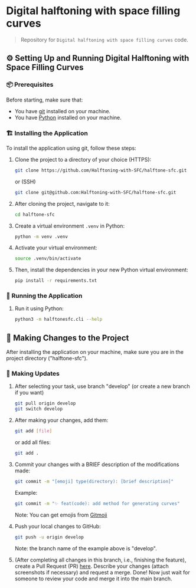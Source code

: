# Digital halftoning with space filling curves
> Repository for `Digital halftoning with space filling curves` code.

## ⚙️ Setting Up and Running Digital Halftoning with Space Filling Curves
### 📦 Prerequisites
Before starting, make sure that:
- You have [git](https://git-scm.com) installed on your machine.
- You have [Python](https://www.python.org/downloads) installed on your machine.

### 🏗️ Installing the Application
To install the application using git, follow these steps:
1. Clone the project to a directory of your choice (HTTPS):
    ```bash
    git clone https://github.com/Halftoning-with-SFC/halftone-sfc.git
    ```
    or (SSH)
    ```bash
    git clone git@github.com:Halftoning-with-SFC/halftone-sfc.git
    ```
2. After cloning the project, navigate to it:
    ```bash
    cd halftone-sfc
    ```
3. Create a virtual environment `.venv` in Python:
    ```bash
    python -m venv .venv
    ```
4. Activate your virtual environment:
    ```bash
    source .venv/bin/activate
    ```
5. Then, install the dependencies in your new Python virtual environment:
    ```bash
    pip install -r requirements.txt
    ```

### 🚀 Running the Application
1. Run it using Python:
    ```bash
    python3 -m halftonesfc.cli --help
    ```

## 🎉 Making Changes to the Project
After installing the application on your machine, make sure you are in the project directory ("halftone-sfc").

### 🔖 Making Updates
1. After selecting your task, use branch "develop" (or create a new branch if you want)
    ```bash
    git pull origin develop
    git switch develop
    ```
2. After making your changes, add them:
    ```bash
    git add [file]
    ```
    or add all files:
    ```bash
    git add .
    ```
3. Commit your changes with a BRIEF description of the modifications made:
    ```bash
    git commit -m "[emoji] type(directory): [brief description]"
    ```
    Example:
    ```bash
    git commit -m "✨ feat(code): add method for generating curves"
    ```
    Note: You can get emojis from [Gitmoji](https://gitmoji.dev/)
4. Push your local changes to GitHub:
    ```bash
    git push -u origin develop
    ```
    Note: the branch name of the example above is "develop".
    
5. (After completing all changes in this branch, i.e., finishing the feature),
   create a Pull Request (PR) [here](https://github.com/Halftoning-with-SFC/halftone-sfc/compare).
   Describe your changes (attach screenshots if necessary) and request a merge.
   Done! Now just wait for someone to review your code and merge it into the main branch.